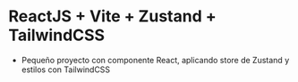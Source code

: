# ReactJS + Vite + Zustand + TailwindCSS
- Pequeño proyecto con componente React, aplicando store de Zustand y estilos con TailwindCSS
